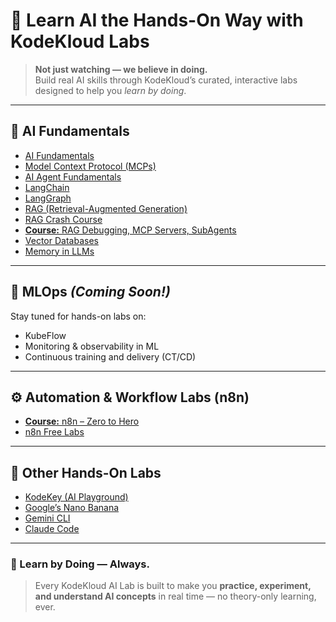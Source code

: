 # 🤖 Learn AI the Hands-On Way with KodeKloud Labs

> **Not just watching — we believe in doing.**  
> Build real AI skills through KodeKloud’s curated, interactive labs designed to help you *learn by doing*.

---

## 🧠 AI Fundamentals

- [AI Fundamentals](https://kodekloud.com/studio/labs/artificial-intelligence)  
- [Model Context Protocol (MCPs)](https://learn.kodekloud.com/courses/youtube-labs-mcp)  
- [AI Agent Fundamentals](https://learn.kodekloud.com/courses/youtube-labs-ai-agent-fundamentals)  
- [LangChain](https://learn.kodekloud.com/courses/youtube-labs-langchain)  
- [LangGraph](https://learn.kodekloud.com/courses/youtube-labs-langgraph)  
- [RAG (Retrieval-Augmented Generation)](https://learn.kodekloud.com/courses/youtube-labs-rag)  
- [RAG Crash Course](https://learn.kodekloud.com/courses/youtube-labs-rag-crash-course)  
- [**Course:** RAG Debugging, MCP Servers, SubAgents](https://learn.kodekloud.com/courses/ai-free-week-course)  
- [Vector Databases](https://learn.kodekloud.com/courses/youtube-labs-vector-databases)  
- [Memory in LLMs](https://learn.kodekloud.com/courses/youtube-labs-memory-in-llms)

---

## 🧩 MLOps *(Coming Soon!)*

Stay tuned for hands-on labs on:
- KubeFlow  
- Monitoring & observability in ML  
- Continuous training and delivery (CT/CD)  

---

## ⚙️ Automation & Workflow Labs (n8n)

- [**Course:** n8n – Zero to Hero](https://learn.kodekloud.com/courses/n8n-zero-to-hero-2)  
- [n8n Free Labs](https://learn.kodekloud.com/courses/youtube-labs-n8n)  

---

## 🧰 Other Hands-On Labs

- [KodeKey (AI Playground)](https://kodekloud.com/ai-playgrounds/kodekey)  
- [Google’s Nano Banana](https://learn.kodekloud.com/courses/youtube-labs-google-s-nano-banana)  
- [Gemini CLI](https://learn.kodekloud.com/courses/youtube-labs-gemini-cli)  
- [Claude Code](https://learn.kodekloud.com/courses/youtube-labs-claude-code)

---

### 🌟 Learn by Doing — Always.

> Every KodeKloud AI Lab is built to make you **practice, experiment, and understand AI concepts** in real time — no theory-only learning, ever.
